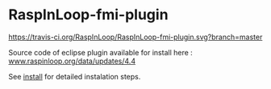 # RaspInLoop-fmi-plugin

https://travis-ci.org/RaspInLoop/RaspInLoop-fmi-plugin.svg?branch=master

Source code of eclipse plugin available for install here : www.raspinloop.org/data/updates/4.4

See [install](http://www.raspinloop.org/Install) for detailed instalation steps.
